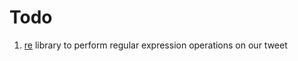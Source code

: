 # Todo

1. [re](https://docs.python.org/3/library/re.html) library to perform regular expression operations on our tweet
